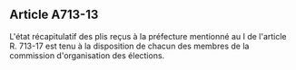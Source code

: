 Article A713-13
----
L'état récapitulatif des plis reçus à la préfecture mentionné au I de l'article
R. 713-17 est tenu à la disposition de chacun des membres de la commission
d'organisation des élections.

